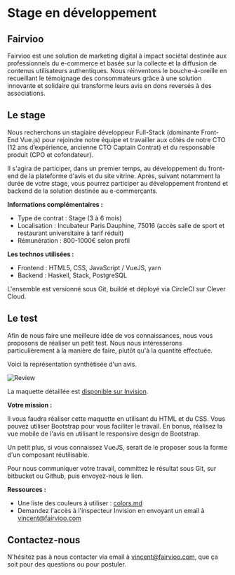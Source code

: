 # Stage en développement #

## Fairvioo ##

Fairvioo est une solution de marketing digital à impact sociétal destinée aux professionnels du e-commerce et basée sur la collecte et la diffusion de contenus utilisateurs authentiques. Nous réinventons le bouche-à-oreille en recueillant le témoignage des consommateurs grâce à une solution innovante et solidaire qui transforme leurs avis en dons reversés à des associations.

## Le stage ##

Nous recherchons un stagiaire développeur Full-Stack (dominante Front-End Vue.js) pour rejoindre notre équipe et travailler aux côtés de notre CTO (12 ans d’expérience, ancienne CTO Captain Contrat) et du responsable produit (CPO et cofondateur).

Il s'agira de participer, dans un premier temps, au développement du front-end de la plateforme d'avis et du site vitrine. Après, suivant notamment la durée de votre stage, vous pourrez participer au développement frontend et backend de la solution destinée au e-commerçants.

**Informations complémentaires :**

* Type de contrat : Stage (3 à 6 mois)
* Localisation : Incubateur Paris Dauphine, 75016 (accès salle de sport et restaurant universitaire à tarif réduit)
* Rémunération : 800-1000€ selon profil

**Les technos utilisées :**

* Frontend : HTML5, CSS, JavaScript / VueJS, yarn
* Backend : Haskell, Stack, PostgreSQL

L'ensemble est versionné sous Git, buildé et déployé via CircleCI sur Clever Cloud.

## Le test ##

Afin de nous faire une meilleure idée de vos connaissances, nous vous proposons de réaliser un petit test. Nous nous intéresserons particulièrement à la manière de faire, plutôt qu'à la quantité effectuée.

Voici la représentation synthétisée d'un avis.

![Review](https://bytebucket.org/fairvioo/internship/raw/a77972512096a9f6308fc0e8e45bbc2f8459fb68/review.png "Maquette d'un avis")

La maquette détaillée est [disponible sur Invision](https://projects.invisionapp.com/share/PDHEEOZX3JN#/screens).

**Votre mission :**

Il vous faudra réaliser cette maquette en utilisant du HTML et du CSS. Vous pouvez utiliser Bootstrap pour vous faciliter le travail.
En bonus, réalisez la vue mobile de l'avis en utilisant le responsive design de Bootstrap.

Un petit plus, si vous connaissez VueJS, serait de le proposer sous la forme d'un composant réutilisable.

Pour nous communiquer votre travail, committez le résultat sous Git, sur bitbucket ou Github, puis envoyez-nous le lien.

**Ressources :**

* Une liste des couleurs à utiliser : [colors.md](colors.md)
* Demandez l'accès à l'inspecteur Invision en envoyant un email à <vincent@fairvioo.com>

## Contactez-nous ##

N'hésitez pas à nous contacter via email à <vincent@fairvioo.com>, que ça soit pour des questions ou pour postuler.
